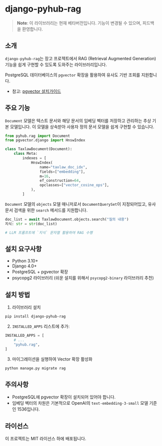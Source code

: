 # django-pyhub-rag

> **Note**: 이 라이브러리는 현재 베타버전입니다. 기능이 변경될 수 있으며, 피드백을 환영합니다.

## 소개

`django-pyhub-rag`는 장고 프로젝트에서 RAG (Retrieval Augmented Generation) 기능을 쉽게 구현할 수 있도록 도와주는 라이브러리입니다.

PostgreSQL 데이터베이스의 `pgvector` 확장을 활용하여 유사도 기반 조회를 지원합니다.

* 참고: [pgvector 설치가이드](https://ai.pyhub.kr/setup/vector-stores/pgvector/)

## 주요 기능

`Document` 모델은 텍스트 문서와 해당 문서의 임베딩 벡터를 저장하고 관리하는 추상 기본 모델입니다.
이 모델을 상속받아 사용자 정의 문서 모델을 쉽게 구현할 수 있습니다.

```python
from pyhub.rag import Document
from pgvector.django import HnswIndex

class TaxlawDocument(Document):
    class Meta:
        indexes = [
            HnswIndex(
                name="taxlaw_doc_idx",
                fields=["embedding"],
                m=16,
                ef_construction=64,
                opclasses=["vector_cosine_ops"],
            ),
        ]
```

`Document` 모델의 `objects` 모델 매니저로서 `DocumentQuerySet`이 지정되어있고,
유사 문서 검색을 위한 `search` 메서드를 지원합니다.

```python
doc_list = await TaxlawDocument.objects.search("질의 내용")
지식: str = str(doc_list)

# LLM 프롬프트에 `지식` 문자열 활용하여 RAG 수행
```

## 설치 요구사항

- Python 3.10+
- Django 4.0+
- PostgreSQL + pgvector 확장
- psycopg2 라이브러리 (쉬운 설치를 위해서 `psycopg2-binary` 라이브러리 추천)

## 설치 방법

1. 라이브러리 설치

```bash
pip install django-pyhub-rag
```

2. `INSTALLED_APPS` 리스트에 추가:

```python
INSTALLED_APPS = [
    # ...
    "pyhub.rag",
]
```

3. 마이그레이션을 실행하여 Vector 확장 활성화

```bash
python manage.py migrate rag
```

## 주의사항

- PostgreSQL에 pgvector 확장이 설치되어 있어야 합니다.
- 임베딩 벡터의 차원은 기본적으로 OpenAI의 `text-embedding-3-small` 모델 기준인 1536입니다.

## 라이선스

이 프로젝트는 MIT 라이선스 하에 배포됩니다.
